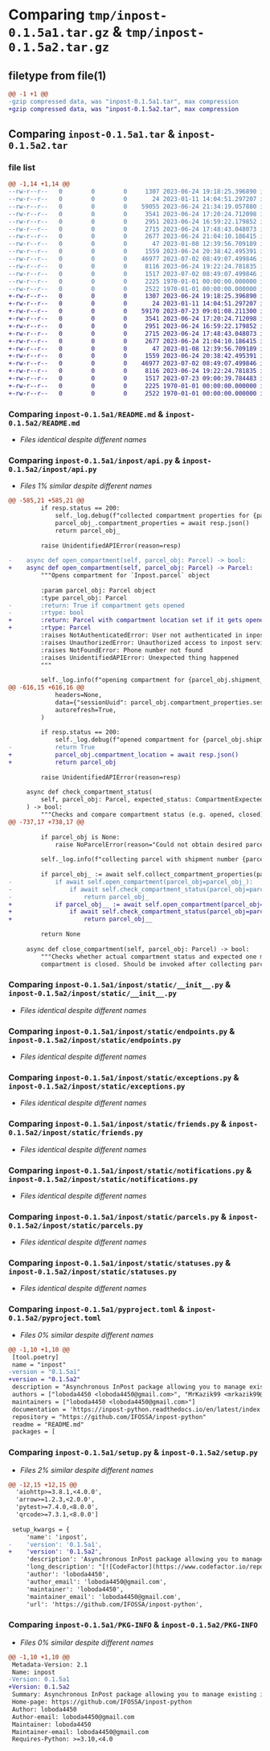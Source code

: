 # Comparing `tmp/inpost-0.1.5a1.tar.gz` & `tmp/inpost-0.1.5a2.tar.gz`

## filetype from file(1)

```diff
@@ -1 +1 @@
-gzip compressed data, was "inpost-0.1.5a1.tar", max compression
+gzip compressed data, was "inpost-0.1.5a2.tar", max compression
```

## Comparing `inpost-0.1.5a1.tar` & `inpost-0.1.5a2.tar`

### file list

```diff
@@ -1,14 +1,14 @@
--rw-r--r--   0        0        0     1307 2023-06-24 19:18:25.396890 inpost-0.1.5a1/README.md
--rw-r--r--   0        0        0       24 2023-01-11 14:04:51.297207 inpost-0.1.5a1/inpost/__init__.py
--rw-r--r--   0        0        0    59055 2023-06-24 21:34:19.057880 inpost-0.1.5a1/inpost/api.py
--rw-r--r--   0        0        0     3541 2023-06-24 17:20:24.712098 inpost-0.1.5a1/inpost/static/__init__.py
--rw-r--r--   0        0        0     2951 2023-06-24 16:59:22.179852 inpost-0.1.5a1/inpost/static/endpoints.py
--rw-r--r--   0        0        0     2715 2023-06-24 17:48:43.048073 inpost-0.1.5a1/inpost/static/exceptions.py
--rw-r--r--   0        0        0     2677 2023-06-24 21:04:10.186415 inpost-0.1.5a1/inpost/static/friends.py
--rw-r--r--   0        0        0       47 2023-01-08 12:39:56.709189 inpost-0.1.5a1/inpost/static/headers.py
--rw-r--r--   0        0        0     1559 2023-06-24 20:38:42.495391 inpost-0.1.5a1/inpost/static/notifications.py
--rw-r--r--   0        0        0    46977 2023-07-02 08:49:07.499846 inpost-0.1.5a1/inpost/static/parcels.py
--rw-r--r--   0        0        0     8116 2023-06-24 19:22:24.781835 inpost-0.1.5a1/inpost/static/statuses.py
--rw-r--r--   0        0        0     1517 2023-07-02 08:49:07.499846 inpost-0.1.5a1/pyproject.toml
--rw-r--r--   0        0        0     2225 1970-01-01 00:00:00.000000 inpost-0.1.5a1/setup.py
--rw-r--r--   0        0        0     2522 1970-01-01 00:00:00.000000 inpost-0.1.5a1/PKG-INFO
+-rw-r--r--   0        0        0     1307 2023-06-24 19:18:25.396890 inpost-0.1.5a2/README.md
+-rw-r--r--   0        0        0       24 2023-01-11 14:04:51.297207 inpost-0.1.5a2/inpost/__init__.py
+-rw-r--r--   0        0        0    59170 2023-07-23 09:01:08.211300 inpost-0.1.5a2/inpost/api.py
+-rw-r--r--   0        0        0     3541 2023-06-24 17:20:24.712098 inpost-0.1.5a2/inpost/static/__init__.py
+-rw-r--r--   0        0        0     2951 2023-06-24 16:59:22.179852 inpost-0.1.5a2/inpost/static/endpoints.py
+-rw-r--r--   0        0        0     2715 2023-06-24 17:48:43.048073 inpost-0.1.5a2/inpost/static/exceptions.py
+-rw-r--r--   0        0        0     2677 2023-06-24 21:04:10.186415 inpost-0.1.5a2/inpost/static/friends.py
+-rw-r--r--   0        0        0       47 2023-01-08 12:39:56.709189 inpost-0.1.5a2/inpost/static/headers.py
+-rw-r--r--   0        0        0     1559 2023-06-24 20:38:42.495391 inpost-0.1.5a2/inpost/static/notifications.py
+-rw-r--r--   0        0        0    46977 2023-07-02 08:49:07.499846 inpost-0.1.5a2/inpost/static/parcels.py
+-rw-r--r--   0        0        0     8116 2023-06-24 19:22:24.781835 inpost-0.1.5a2/inpost/static/statuses.py
+-rw-r--r--   0        0        0     1517 2023-07-23 09:00:39.784483 inpost-0.1.5a2/pyproject.toml
+-rw-r--r--   0        0        0     2225 1970-01-01 00:00:00.000000 inpost-0.1.5a2/setup.py
+-rw-r--r--   0        0        0     2522 1970-01-01 00:00:00.000000 inpost-0.1.5a2/PKG-INFO
```

### Comparing `inpost-0.1.5a1/README.md` & `inpost-0.1.5a2/README.md`

 * *Files identical despite different names*

### Comparing `inpost-0.1.5a1/inpost/api.py` & `inpost-0.1.5a2/inpost/api.py`

 * *Files 1% similar despite different names*

```diff
@@ -585,21 +585,21 @@
         if resp.status == 200:
             self._log.debug(f"collected compartment properties for {parcel_obj_.shipment_number}")
             parcel_obj_.compartment_properties = await resp.json()
             return parcel_obj_
 
         raise UnidentifiedAPIError(reason=resp)
 
-    async def open_compartment(self, parcel_obj: Parcel) -> bool:
+    async def open_compartment(self, parcel_obj: Parcel) -> Parcel:
         """Opens compartment for `Inpost.parcel` object
 
         :param parcel_obj: Parcel object
         :type parcel_obj: Parcel
-        :return: True if compartment gets opened
-        :rtype: bool
+        :return: Parcel with compartment location set if it gets opened
+        :rtype: Parcel
         :raises NotAuthenticatedError: User not authenticated in inpost service
         :raises UnauthorizedError: Unauthorized access to inpost services,
         :raises NotFoundError: Phone number not found
         :raises UnidentifiedAPIError: Unexpected thing happened
         """
 
         self._log.info(f"opening compartment for {parcel_obj.shipment_number}")
@@ -616,15 +616,16 @@
             headers=None,
             data={"sessionUuid": parcel_obj.compartment_properties.session_uuid},
             autorefresh=True,
         )
 
         if resp.status == 200:
             self._log.debug(f"opened compartment for {parcel_obj.shipment_number}")
-            return True
+            parcel_obj.compartment_location = await resp.json()
+            return parcel_obj
 
         raise UnidentifiedAPIError(reason=resp)
 
     async def check_compartment_status(
         self, parcel_obj: Parcel, expected_status: CompartmentExpectedStatus = CompartmentExpectedStatus.OPENED
     ) -> bool:
         """Checks and compare compartment status (e.g. opened, closed) with expected status
@@ -737,17 +738,17 @@
 
         if parcel_obj is None:
             raise NoParcelError(reason="Could not obtain desired parcel!")
 
         self._log.info(f"collecting parcel with shipment number {parcel_obj.shipment_number}")
 
         if parcel_obj_ := await self.collect_compartment_properties(parcel_obj=parcel_obj, location=location):
-            if await self.open_compartment(parcel_obj=parcel_obj_):
-                if await self.check_compartment_status(parcel_obj=parcel_obj_):
-                    return parcel_obj_
+            if parcel_obj__ := await self.open_compartment(parcel_obj=parcel_obj_):
+                if await self.check_compartment_status(parcel_obj=parcel_obj__):
+                    return parcel_obj__
 
         return None
 
     async def close_compartment(self, parcel_obj: Parcel) -> bool:
         """Checks whether actual compartment status and expected one matches then notifies inpost api that
         compartment is closed. Should be invoked after collecting parcel
```

### Comparing `inpost-0.1.5a1/inpost/static/__init__.py` & `inpost-0.1.5a2/inpost/static/__init__.py`

 * *Files identical despite different names*

### Comparing `inpost-0.1.5a1/inpost/static/endpoints.py` & `inpost-0.1.5a2/inpost/static/endpoints.py`

 * *Files identical despite different names*

### Comparing `inpost-0.1.5a1/inpost/static/exceptions.py` & `inpost-0.1.5a2/inpost/static/exceptions.py`

 * *Files identical despite different names*

### Comparing `inpost-0.1.5a1/inpost/static/friends.py` & `inpost-0.1.5a2/inpost/static/friends.py`

 * *Files identical despite different names*

### Comparing `inpost-0.1.5a1/inpost/static/notifications.py` & `inpost-0.1.5a2/inpost/static/notifications.py`

 * *Files identical despite different names*

### Comparing `inpost-0.1.5a1/inpost/static/parcels.py` & `inpost-0.1.5a2/inpost/static/parcels.py`

 * *Files identical despite different names*

### Comparing `inpost-0.1.5a1/inpost/static/statuses.py` & `inpost-0.1.5a2/inpost/static/statuses.py`

 * *Files identical despite different names*

### Comparing `inpost-0.1.5a1/pyproject.toml` & `inpost-0.1.5a2/pyproject.toml`

 * *Files 0% similar despite different names*

```diff
@@ -1,10 +1,10 @@
 [tool.poetry]
 name = "inpost"
-version = "0.1.5a1"
+version = "0.1.5a2"
 description = "Asynchronous InPost package allowing you to manage existing incoming parcels without mobile app"
 authors = ["loboda4450 <loboda4450@gmail.com>", "MrKazik99 <mrkazik99@gmail.com>"]
 maintainers = ["loboda4450 <loboda4450@gmail.com>"]
 documentation = 'https://inpost-python.readthedocs.io/en/latest/index.html'
 repository = "https://github.com/IFOSSA/inpost-python"
 readme = "README.md"
 packages = [
```

### Comparing `inpost-0.1.5a1/setup.py` & `inpost-0.1.5a2/setup.py`

 * *Files 2% similar despite different names*

```diff
@@ -12,15 +12,15 @@
  'aiohttp>=3.8.1,<4.0.0',
  'arrow>=1.2.3,<2.0.0',
  'pytest>=7.4.0,<8.0.0',
  'qrcode>=7.3.1,<8.0.0']
 
 setup_kwargs = {
     'name': 'inpost',
-    'version': '0.1.5a1',
+    'version': '0.1.5a2',
     'description': 'Asynchronous InPost package allowing you to manage existing incoming parcels without mobile app',
     'long_description': "[![CodeFactor](https://www.codefactor.io/repository/github/ifossa/inpost-python/badge)](https://www.codefactor.io/repository/github/ifossa/inpost-python)\n![Code Quality](https://github.com/ifossa/inpost-python/actions/workflows/lint.yml/badge.svg?barnch=main)\n![Todos](https://github.com/ifossa/inpost-python/actions/workflows/todos.yml/badge.svg?barnch=main)\n\n# Inpost Python\n\nFully async Inpost library using Python 3.10.\n\n\n## Documentation\n\n[Readthedocs.io](https://inpost-python.readthedocs.io/en/latest/)\n\n\n## Usage/Examples\n\n\n```python\nfrom inpost.api import Inpost\n\ninp = Inpost('555333444')\nawait inp.send_sms_code():\n...\nif await inp.confirm_sms_code(123321):\n   print('Congratulations, you initialized successfully!')\n```\n\n## Before you contribute\n\n![Contributors](https://contrib.rocks/image?repo=ifossa/inpost-python)\n\nInstall linters and checkers, unlinted pull requests will not be approved\n```commandline\npoetry run pre-commit install\n```\n\n## Authors\n\n- [@loboda4450](https://www.github.com/loboda4450)\n- [@mrkazik99](https://www.github.com/mrkazik99)\n\n\n## Used By\n\nThis project is used by the following repos:\n\n[Inpost Telegram Bot](https://github.com/loboda4450/inpost-telegram-bot)\n\n\n\n## 😂 Here is a random joke that'll make you laugh!\n![Jokes Card](https://readme-jokes.vercel.app/api)",
     'author': 'loboda4450',
     'author_email': 'loboda4450@gmail.com',
     'maintainer': 'loboda4450',
     'maintainer_email': 'loboda4450@gmail.com',
     'url': 'https://github.com/IFOSSA/inpost-python',
```

### Comparing `inpost-0.1.5a1/PKG-INFO` & `inpost-0.1.5a2/PKG-INFO`

 * *Files 0% similar despite different names*

```diff
@@ -1,10 +1,10 @@
 Metadata-Version: 2.1
 Name: inpost
-Version: 0.1.5a1
+Version: 0.1.5a2
 Summary: Asynchronous InPost package allowing you to manage existing incoming parcels without mobile app
 Home-page: https://github.com/IFOSSA/inpost-python
 Author: loboda4450
 Author-email: loboda4450@gmail.com
 Maintainer: loboda4450
 Maintainer-email: loboda4450@gmail.com
 Requires-Python: >=3.10,<4.0
```


